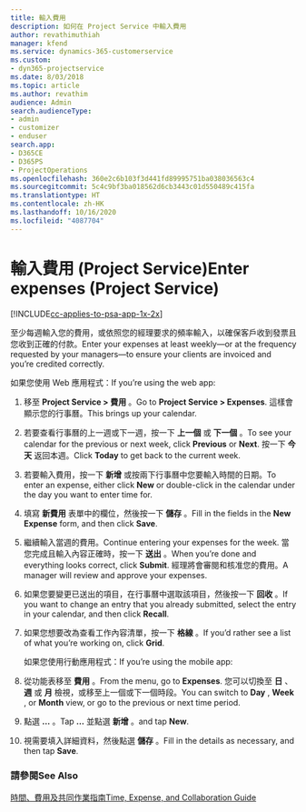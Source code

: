 ```yaml
---
title: 輸入費用
description: 如何在 Project Service 中輸入費用
author: revathimuthiah
manager: kfend
ms.service: dynamics-365-customerservice
ms.custom:
- dyn365-projectservice
ms.date: 8/03/2018
ms.topic: article
ms.author: revathim
audience: Admin
search.audienceType:
- admin
- customizer
- enduser
search.app:
- D365CE
- D365PS
- ProjectOperations
ms.openlocfilehash: 360e2c6b103f3d441fd89995751ba038036563c4
ms.sourcegitcommit: 5c4c9bf3ba018562d6cb3443c01d550489c415fa
ms.translationtype: HT
ms.contentlocale: zh-HK
ms.lasthandoff: 10/16/2020
ms.locfileid: "4087704"
---
```

# <a name="enter-expenses-project-service"></a><span data-ttu-id="2da42-103">輸入費用 (Project Service)</span><span class="sxs-lookup"><span data-stu-id="2da42-103">Enter expenses (Project Service)</span></span>

[!INCLUDE[cc-applies-to-psa-app-1x-2x](../includes/cc-applies-to-psa-app-1x-2x.md)]

<span data-ttu-id="2da42-104">至少每週輸入您的費用，或依照您的經理要求的頻率輸入，以確保客戶收到發票且您收到正確的付款。</span><span class="sxs-lookup"><span data-stu-id="2da42-104">Enter your expenses at least weekly—or at the frequency requested by your managers—to ensure your clients are invoiced and you’re credited correctly.</span></span>  
  
 <span data-ttu-id="2da42-105">如果您使用 Web 應用程式：</span><span class="sxs-lookup"><span data-stu-id="2da42-105">If you’re using the web app:</span></span>  
  
1. <span data-ttu-id="2da42-106">移至 **Project Service > 費用** 。</span><span class="sxs-lookup"><span data-stu-id="2da42-106">Go to **Project Service > Expenses**.</span></span> <span data-ttu-id="2da42-107">這樣會顯示您的行事曆。</span><span class="sxs-lookup"><span data-stu-id="2da42-107">This brings up your calendar.</span></span>  
  
2. <span data-ttu-id="2da42-108">若要查看行事曆的上一週或下一週，按一下 **上一個** 或 **下一個** 。</span><span class="sxs-lookup"><span data-stu-id="2da42-108">To see your calendar for the previous or next week, click **Previous** or **Next**.</span></span> <span data-ttu-id="2da42-109">按一下 **今天** 返回本週。</span><span class="sxs-lookup"><span data-stu-id="2da42-109">Click **Today** to get back to the current week.</span></span>  
  
3. <span data-ttu-id="2da42-110">若要輸入費用，按一下 **新增** 或按兩下行事曆中您要輸入時間的日期。</span><span class="sxs-lookup"><span data-stu-id="2da42-110">To enter an expense, either click **New** or double-click in the calendar under the day you want to enter time for.</span></span>  
  
4. <span data-ttu-id="2da42-111">填寫 **新費用** 表單中的欄位，然後按一下 **儲存** 。</span><span class="sxs-lookup"><span data-stu-id="2da42-111">Fill in the fields in the **New Expense** form, and then click **Save**.</span></span>  
  
5. <span data-ttu-id="2da42-112">繼續輸入當週的費用。</span><span class="sxs-lookup"><span data-stu-id="2da42-112">Continue entering your expenses for the week.</span></span> <span data-ttu-id="2da42-113">當您完成且輸入內容正確時，按一下 **送出** 。</span><span class="sxs-lookup"><span data-stu-id="2da42-113">When you’re done and everything looks correct, click **Submit**.</span></span> <span data-ttu-id="2da42-114">經理將會審閱和核准您的費用。</span><span class="sxs-lookup"><span data-stu-id="2da42-114">A manager will review and approve your expenses.</span></span>  
  
6. <span data-ttu-id="2da42-115">如果您要變更已送出的項目，在行事曆中選取該項目，然後按一下 **回收** 。</span><span class="sxs-lookup"><span data-stu-id="2da42-115">If you want to change an entry that you already submitted, select the entry in your calendar, and then click **Recall**.</span></span>  
  
7. <span data-ttu-id="2da42-116">如果您想要改為查看工作內容清單，按一下 **格線** 。</span><span class="sxs-lookup"><span data-stu-id="2da42-116">If you’d rather see a list of what you’re working on, click **Grid**.</span></span>  
  
   <span data-ttu-id="2da42-117">如果您使用行動應用程式：</span><span class="sxs-lookup"><span data-stu-id="2da42-117">If you’re using the mobile app:</span></span>  
  
8. <span data-ttu-id="2da42-118">從功能表移至 **費用** 。</span><span class="sxs-lookup"><span data-stu-id="2da42-118">From the menu, go to **Expenses**.</span></span>     <span data-ttu-id="2da42-119">您可以切換至 **日** 、 **週** 或 **月** 檢視，或移至上一個或下一個時段。</span><span class="sxs-lookup"><span data-stu-id="2da42-119">You can switch to **Day** , **Week** , or **Month** view, or go to the previous or next time period.</span></span>  
  
9. <span data-ttu-id="2da42-120">點選 **…** 。</span><span class="sxs-lookup"><span data-stu-id="2da42-120">Tap **…**</span></span> <span data-ttu-id="2da42-121">並點選 **新增** 。</span><span class="sxs-lookup"><span data-stu-id="2da42-121">and tap **New**.</span></span>  
  
10. <span data-ttu-id="2da42-122">視需要填入詳細資料，然後點選 **儲存** 。</span><span class="sxs-lookup"><span data-stu-id="2da42-122">Fill in the details as necessary, and then tap **Save**.</span></span>  
  
### <a name="see-also"></a><span data-ttu-id="2da42-123">請參閱</span><span class="sxs-lookup"><span data-stu-id="2da42-123">See Also</span></span>  
 [<span data-ttu-id="2da42-124">時間、費用及共同作業指南</span><span class="sxs-lookup"><span data-stu-id="2da42-124">Time, Expense, and Collaboration Guide</span></span>](../psa/time-expense-collaboration-guide.md)
